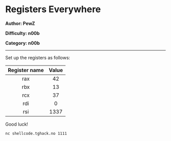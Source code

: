 # Registers Everywhere
**Author: PewZ**

**Difficulty: n00b**

**Category: n00b**

---

Set up the registers as follows:

| Register name | Value |
|:-----------:|:---:|
| rax | 42 |
| rbx | 13 |
| rcx | 37 |
| rdi | 0 |
| rsi | 1337 |

Good luck!

```
nc shellcode.tghack.no 1111
```
